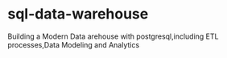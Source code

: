 # sql-data-warehouse
Building a Modern Data arehouse with postgresql,including ETL processes,Data Modeling and Analytics
